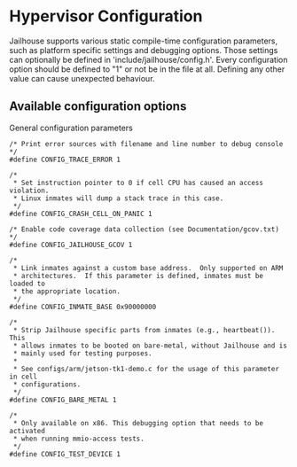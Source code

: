 Hypervisor Configuration
========================

Jailhouse supports various static compile-time configuration
parameters, such as platform specific settings and debugging options.
Those settings can optionally be defined in
'include/jailhouse/config.h'.
Every configuration option should be defined to "1" or not be in the file at
all. Defining any other value can cause unexpected behaviour.

Available configuration options
-------------------------------

General configuration parameters

    /* Print error sources with filename and line number to debug console */
    #define CONFIG_TRACE_ERROR 1

    /*
     * Set instruction pointer to 0 if cell CPU has caused an access violation.
     * Linux inmates will dump a stack trace in this case.
     */
    #define CONFIG_CRASH_CELL_ON_PANIC 1

    /* Enable code coverage data collection (see Documentation/gcov.txt) */
    #define CONFIG_JAILHOUSE_GCOV 1

    /*
     * Link inmates against a custom base address.  Only supported on ARM
     * architectures.  If this parameter is defined, inmates must be loaded to
     * the appropriate location.
     */
    #define CONFIG_INMATE_BASE 0x90000000

    /*
     * Strip Jailhouse specific parts from inmates (e.g., heartbeat()).  This
     * allows inmates to be booted on bare-metal, without Jailhouse and is
     * mainly used for testing purposes.
     *
     * See configs/arm/jetson-tk1-demo.c for the usage of this parameter in cell
     * configurations.
     */
    #define CONFIG_BARE_METAL 1

    /*
     * Only available on x86. This debugging option that needs to be activated
     * when running mmio-access tests.
     */
    #define CONFIG_TEST_DEVICE 1
